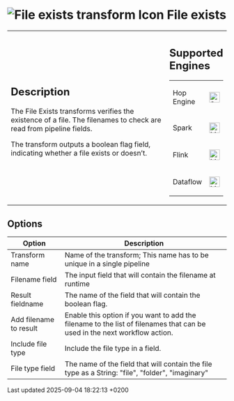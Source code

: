 <div id="header">

# <span class="image image-doc-icon">![File exists transform Icon](../assets/images/transforms/icons/fileexists.svg)</span> File exists

</div>

<div id="content">

<div id="preamble">

<div class="sectionbody">

<table>
<colgroup>
<col style="width: 75%" />
<col style="width: 25%" />
</colgroup>
<tbody>
<tr class="odd">
<td><div class="content">
<div class="sect1">
<h2 id="_description">Description</h2>
<div class="sectionbody">
<div class="paragraph">
<p>The File Exists transforms verifies the existence of a file. The filenames to check are read from pipeline fields.</p>
</div>
<div class="paragraph">
<p>The transform outputs a boolean flag field, indicating whether a file exists or doesn’t.</p>
</div>
</div>
</div>
</div></td>
<td><div class="content">
<div class="sect1">
<h2 id="_supported_engines">Supported Engines</h2>
<div class="sectionbody">
<table>
<tbody>
<tr class="odd">
<td><p>Hop Engine</p></td>
<td><div class="content">
<div class="paragraph">
<p><span class="image"><img src="../assets/images/check_mark.svg" alt="Supported" width="24" /></span></p>
</div>
</div></td>
</tr>
<tr class="even">
<td><p>Spark</p></td>
<td><div class="content">
<div class="paragraph">
<p><span class="image"><img src="../assets/images/question_mark.svg" alt="Maybe Supported" width="24" /></span></p>
</div>
</div></td>
</tr>
<tr class="odd">
<td><p>Flink</p></td>
<td><div class="content">
<div class="paragraph">
<p><span class="image"><img src="../assets/images/question_mark.svg" alt="Maybe Supported" width="24" /></span></p>
</div>
</div></td>
</tr>
<tr class="even">
<td><p>Dataflow</p></td>
<td><div class="content">
<div class="paragraph">
<p><span class="image"><img src="../assets/images/question_mark.svg" alt="Maybe Supported" width="24" /></span></p>
</div>
</div></td>
</tr>
</tbody>
</table>
</div>
</div>
</div></td>
</tr>
</tbody>
</table>

</div>

</div>

<div class="sect1">

## Options

<div class="sectionbody">

| Option                 | Description                                                                                                               |
| ---------------------- | ------------------------------------------------------------------------------------------------------------------------- |
| Transform name         | Name of the transform; This name has to be unique in a single pipeline                                                    |
| Filename field         | The input field that will contain the filename at runtime                                                                 |
| Result fieldname       | The name of the field that will contain the boolean flag.                                                                 |
| Add filename to result | Enable this option if you want to add the filename to the list of filenames that can be used in the next workflow action. |
| Include file type      | Include the file type in a field.                                                                                         |
| File type field        | The name of the field that will contain the file type as a String: "file", "folder", "imaginary"                          |

</div>

</div>

</div>

<div id="footer">

<div id="footer-text">

Last updated 2025-09-04 18:22:13 +0200

</div>

</div>
